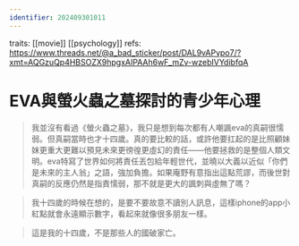 ```yaml
---
identifier: 202409301011
---
```

traits: [[movie]] [[psychology]]
refs: https://www.threads.net/@a_bad_sticker/post/DAL9vAPypo7/?xmt=AQGzuQp4HBSOZX9hpgxAIPAAh6wF_mZv-wzebIVYdibfqA
# EVA與螢火蟲之墓探討的青少年心理
> 我並沒有看過《螢火蟲之墓》，我只是想到每次都有人嘲諷eva的真嗣很懦弱。但真嗣當時也才十四歲。真的要比較的話，或許他要扛起的是比照顧妹妹更重大更難以預見未來更徬徨更虛幻的責任——他要拯救的是整個人類文明。eva特寫了世界如何將責任丟包給年輕世代，並曉以大義以近似「你們是未來的主人翁」之語，強加負擔。如果庵野有意指出這點荒謬，而後世對真嗣的反應仍然是指責懦弱，那不就是更大的諷刺與虛無了嗎？

> 我十四歲的時候在想的，是要不要故意不讀別人訊息，這樣iphone的app小紅點就會永遠顯示數字，看起來就像很多朋友一樣。

> 這是我的十四歲，不是那些人的國破家亡。
